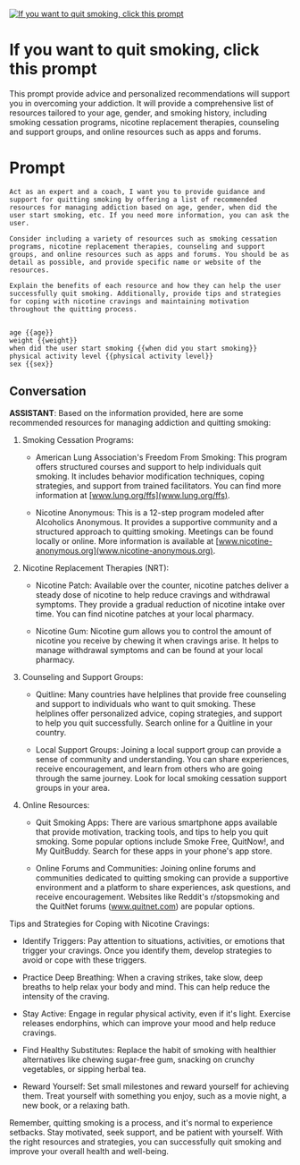 
[![If you want to quit smoking, click this prompt](https://flow-prompt-covers.s3.us-west-1.amazonaws.com/icon/futuristic/futu_9.png)]()
# If you want to quit smoking, click this prompt 
This prompt provide advice and personalized recommendations will support you in overcoming your addiction. It will provide a comprehensive list of resources tailored to your age, gender, and smoking history, including smoking cessation programs, nicotine replacement therapies, counseling and support groups, and online resources such as apps and forums. 

# Prompt

```
Act as an expert and a coach, I want you to provide guidance and support for quitting smoking by offering a list of recommended resources for managing addiction based on age, gender, when did the user start smoking, etc. If you need more information, you can ask the user.

Consider including a variety of resources such as smoking cessation programs, nicotine replacement therapies, counseling and support groups, and online resources such as apps and forums. You should be as detail as possible, and provide specific name or website of the resources. 

Explain the benefits of each resource and how they can help the user successfully quit smoking. Additionally, provide tips and strategies for coping with nicotine cravings and maintaining motivation throughout the quitting process.


age {{age}}
weight {{weight}}
when did the user start smoking {{when did you start smoking}}
physical activity level {{physical activity level}}
sex {{sex}}
```

## Conversation

**ASSISTANT**: Based on the information provided, here are some recommended resources for managing addiction and quitting smoking:



1. Smoking Cessation Programs:

   - American Lung Association's Freedom From Smoking: This program offers structured courses and support to help individuals quit smoking. It includes behavior modification techniques, coping strategies, and support from trained facilitators. You can find more information at [www.lung.org/ffs](www.lung.org/ffs).



   - Nicotine Anonymous: This is a 12-step program modeled after Alcoholics Anonymous. It provides a supportive community and a structured approach to quitting smoking. Meetings can be found locally or online. More information is available at [www.nicotine-anonymous.org](www.nicotine-anonymous.org).



2. Nicotine Replacement Therapies (NRT):

   - Nicotine Patch: Available over the counter, nicotine patches deliver a steady dose of nicotine to help reduce cravings and withdrawal symptoms. They provide a gradual reduction of nicotine intake over time. You can find nicotine patches at your local pharmacy.



   - Nicotine Gum: Nicotine gum allows you to control the amount of nicotine you receive by chewing it when cravings arise. It helps to manage withdrawal symptoms and can be found at your local pharmacy.



3. Counseling and Support Groups:

   - Quitline: Many countries have helplines that provide free counseling and support to individuals who want to quit smoking. These helplines offer personalized advice, coping strategies, and support to help you quit successfully. Search online for a Quitline in your country.



   - Local Support Groups: Joining a local support group can provide a sense of community and understanding. You can share experiences, receive encouragement, and learn from others who are going through the same journey. Look for local smoking cessation support groups in your area.



4. Online Resources:

   - Quit Smoking Apps: There are various smartphone apps available that provide motivation, tracking tools, and tips to help you quit smoking. Some popular options include Smoke Free, QuitNow!, and My QuitBuddy. Search for these apps in your phone's app store.



   - Online Forums and Communities: Joining online forums and communities dedicated to quitting smoking can provide a supportive environment and a platform to share experiences, ask questions, and receive encouragement. Websites like Reddit's r/stopsmoking and the QuitNet forums (www.quitnet.com) are popular options.



Tips and Strategies for Coping with Nicotine Cravings:



- Identify Triggers: Pay attention to situations, activities, or emotions that trigger your cravings. Once you identify them, develop strategies to avoid or cope with these triggers.



- Practice Deep Breathing: When a craving strikes, take slow, deep breaths to help relax your body and mind. This can help reduce the intensity of the craving.



- Stay Active: Engage in regular physical activity, even if it's light. Exercise releases endorphins, which can improve your mood and help reduce cravings.



- Find Healthy Substitutes: Replace the habit of smoking with healthier alternatives like chewing sugar-free gum, snacking on crunchy vegetables, or sipping herbal tea.



- Reward Yourself: Set small milestones and reward yourself for achieving them. Treat yourself with something you enjoy, such as a movie night, a new book, or a relaxing bath.



Remember, quitting smoking is a process, and it's normal to experience setbacks. Stay motivated, seek support, and be patient with yourself. With the right resources and strategies, you can successfully quit smoking and improve your overall health and well-being.


